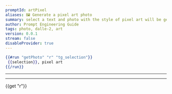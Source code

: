 ```yaml
---
promptId: artPixel
aliases: 🖼️ Generate a pixel art photo
summary: select a text and photo with the style of pixel art will be generated using Dalle-2
author: Prompt Engineering Guide
tags: photo, dalle-2, art
version: 0.0.1
stream: false
disableProvider: true
---
```

```handlebars
{{#run "getPhoto" "r" "tg_selection"}}
 {{selection}}, pixel art
{{/run}}
```
***
***
{{get "r"}}
